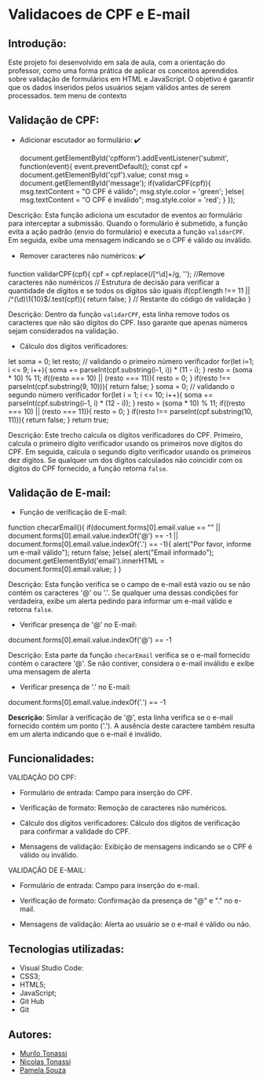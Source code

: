 # Validacoes de CPF e E-mail

## Introdução:
Este projeto foi desenvolvido em sala de aula, com a orientação do professor, como uma forma prática de aplicar os conceitos aprendidos sobre validação de formulários em HTML e JavaScript. O objetivo é garantir que os dados inseridos pelos usuários sejam válidos antes de serem processados.
tem menu de contexto

## Validação de CPF:
- Adicionar escutador ao formulário: ✔️

   document.getElementById('cpfform').addEventListener('submit', function(event){
       event.preventDefault();
       const cpf = document.getElementById('cpf').value;
       const msg = document.getElementById('message');
       if(validarCPF(cpf)){
           msg.textContent = "O CPF é válido";
msg.style.color = 'green';
       }else{
           msg.textContent = "O CPF é inválido";
msg.style.color = 'red';
       }
   });

Descrição: Esta função adiciona um escutador de eventos ao formulário para interceptar a submissão. Quando o formulário é submetido, a função evita a ação padrão (envio do formulário) e executa a função `validarCPF`. Em seguida, exibe uma mensagem indicando se o CPF é válido ou inválido.

- Remover caracteres não numéricos: ✔️

function validarCPF(cpf){
       cpf = cpf.replace(/[^\d]+/g, ''); //Remove caracteres não numéricos
       // Estrutura de decisão para verificar a quantidade de dígitos e se todos os dígitos são iguais
       if(cpf.length !== 11 || /^(\d)\1{10}$/.test(cpf)){
           return false;
       }
       // Restante do código de validação
   }

   Descrição: Dentro da função `validarCPF`, esta linha remove todos os caracteres que não são dígitos do CPF. Isso garante que apenas números sejam considerados na validação.

   - Cálculo dos dígitos verificadores:

   let soma = 0;
   let resto;
   // validando o primeiro número verificador
   for(let i=1; i <= 9; i++){
       soma += parseInt(cpf.substring(i-1, i)) * (11 - i);
   }
   resto = (soma * 10) % 11;
   if((resto === 10) || (resto === 11)){
       resto = 0;
   }
   if(resto !== parseInt(cpf.substring(9, 10))){
       return false;
   }
   soma = 0;
   // validando o segundo número verificador
   for(let i = 1; i <= 10; i++){
       soma += parseInt(cpf.substring(i-1, i) * (12 - i));
   }
   resto = (soma * 10) % 11;
   if((resto === 10) || (resto === 11)){
       resto = 0;
   }
   if(resto !== parseInt(cpf.substring(10, 11))){
       return false;
   }
   return true;

   Descrição: Este trecho calcula os dígitos verificadores do CPF. Primeiro, calcula o primeiro dígito verificador usando os primeiros nove dígitos do CPF. Em seguida, calcula o segundo dígito verificador usando os primeiros dez dígitos. Se qualquer um dos dígitos calculados não coincidir com os dígitos do CPF fornecido, a função retorna `false`.

##  Validação de E-mail:

- Função de verificação de E-mail:

function checarEmail(){
       if(document.forms[0].email.value == "" || document.forms[0].email.value.indexOf('@') == -1 || document.forms[0].email.value.indexOf('.') == -1){
           alert("Por favor, informe um e-mail válido");
           return false;
       }else{
           alert("Email informado");
           document.getElementById('email').innerHTML = document.forms[0].email.value;
       }
   }

   Descrição: Esta função verifica se o campo de e-mail está vazio ou se não contém os caracteres '@' ou '.'. Se qualquer uma dessas condições for verdadeira, exibe um alerta pedindo para informar um e-mail válido e retorna `false`.

   - Verificar presença de '@' no E-mail:

   document.forms[0].email.value.indexOf('@') == -1

   Descrição: Esta parte da função `checarEmail` verifica se o e-mail fornecido contém o caractere '@'. Se não contiver, considera o e-mail inválido e exibe uma mensagem de alerta

   - Verificar presença de '.' no E-mail:

   document.forms[0].email.value.indexOf('.') == -1

   **Descrição**: Similar à verificação de '@', esta linha verifica se o e-mail fornecido contém um ponto ('.'). A ausência deste caractere também resulta em um alerta indicando que o e-mail é inválido.



## Funcionalidades:

VALIDAÇÃO DO CPF:

- Formulário de entrada: Campo para inserção do CPF.
 
- Verificação de formato: Remoção de caracteres não numéricos.
 
- Cálculo dos dígitos verificadores: Cálculo dos dígitos de verificação para confirmar a validade do CPF.
 
- Mensagens de validação: Exibição de mensagens indicando se o CPF é válido ou inválido.

VALIDAÇÃO DE E-MAIL:

- Formulário de entrada: Campo para inserção do e-mail.
 
- Verificação de formato: Confirmação da presença de "@" e "." no e-mail.
 
- Mensagens de validação: Alerta ao usuário se o e-mail é válido ou não.

## Tecnologias utilizadas:

- Visual Studio Code:
- CSS3;
- HTML5;
- JavaScript;   
- Git Hub 
- Git

## Autores:

- [Murilo Tonassi](https://github.com/murilo-tonassi)
- [Nicolas Tonassi](https://github.com/nicolas-tonassi)
- [Pamela Souza](https://github.com/PamelaSouzaSilva)